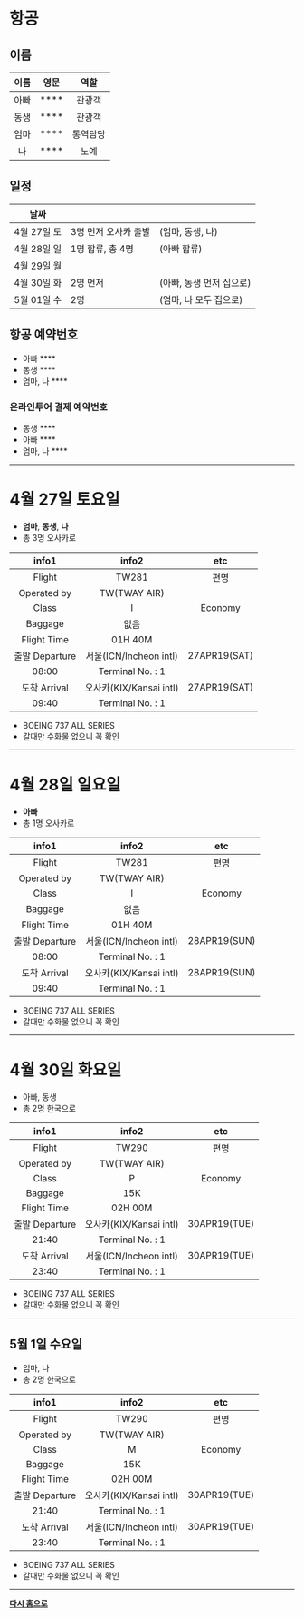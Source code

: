 # 항공

## 이름
| 이름 | 영문 | 역할 |
|:---:|:---:|:---:|
| 아빠 | **** | 관광객 |
| 동생 | **** | 관광객 |
| 엄마 | **** | 통역담당 |
| 나 | **** | 노예 |


## 일정

| 날짜 |  |  |
|:---:|:---|:---|
| 4월 27일 토 | 3명 먼저 오사카 출발 | (엄마, 동생, 나)
| 4월 28일 일 | 1명 합류, 총 4명 | (아빠 합류)
| 4월 29일 월 |  |
| 4월 30일 화 | 2명 먼저 | (아빠, 동생 먼저 집으로)
| 5월 01일 수 | 2명 | (엄마, 나 모두 집으로)



## 항공 예약번호
* 아빠 ****
* 동생 ****
* 엄마, 나 ****


### 온라인투어 결제 예약번호
* 동생 ****
* 아빠 ****
* 엄마, 나 ****

---

# 4월 27일 토요일
* **엄마**, **동생**, **나**
* 총 3명 오사카로

| info1 | info2 | etc |
|:---:|:---:|:---:|
| Flight | TW281 | 편명 |
| Operated by | TW(TWAY AIR) |  |
| Class | I | Economy |
| Baggage | 없음 |  |
| Flight Time | 01H 40M |  |
| 출발 Departure | 서울(ICN/Incheon intl) |  27APR19(SAT)|
| 08:00 |Terminal No. : 1 |  |
| 도착 Arrival | 오사카(KIX/Kansai intl)  |  27APR19(SAT)|
| 09:40 |Terminal No. : 1 |  |
* BOEING 737 ALL SERIES
* 갈때만 수화물 없으니 꼭 확인

---

# 4월 28일 일요일
* **아빠** 
* 총 1명 오사카로

| info1 | info2 | etc |
|:---:|:---:|:---:|
| Flight | TW281 | 편명 |
| Operated by | TW(TWAY AIR) |  |
| Class | I | Economy |
| Baggage | 없음 |  |
| Flight Time | 01H 40M |  |
| 출발 Departure | 서울(ICN/Incheon intl) |  28APR19(SUN)|
| 08:00 |Terminal No. : 1 |  |
| 도착 Arrival | 오사카(KIX/Kansai intl)  |  28APR19(SUN)|
| 09:40 |Terminal No. : 1 |  |
* BOEING 737 ALL SERIES
* 갈때만 수화물 없으니 꼭 확인

---

# 4월 30일 화요일
* 아빠, 동생
* 총 2명 한국으로

| info1 | info2 | etc |
|:---:|:---:|:---:|
| Flight | TW290 | 편명 |
| Operated by | TW(TWAY AIR) |  |
| Class | P | Economy |
| Baggage | 15K |  |
| Flight Time | 02H 00M |  |
| 출발 Departure | 오사카(KIX/Kansai intl) |  30APR19(TUE)|
| 21:40 |Terminal No. : 1 |  |
| 도착 Arrival | 서울(ICN/Incheon intl)  |  30APR19(TUE)|
| 23:40 |Terminal No. : 1 |  |
* BOEING 737 ALL SERIES
* 갈때만 수화물 없으니 꼭 확인

---

## 5월  1일 수요일
* 엄마, 나
* 총 2명 한국으로

| info1 | info2 | etc |
|:---:|:---:|:---:|
| Flight | TW290 | 편명 |
| Operated by | TW(TWAY AIR) |  |
| Class | M | Economy |
| Baggage | 15K |  |
| Flight Time | 02H 00M |  |
| 출발 Departure | 오사카(KIX/Kansai intl) |  30APR19(TUE)|
| 21:40 |Terminal No. : 1 |  |
| 도착 Arrival | 서울(ICN/Incheon intl)  |  30APR19(TUE)|
| 23:40 |Terminal No. : 1 |  |
* BOEING 737 ALL SERIES
* 갈때만 수화물 없으니 꼭 확인




---


[**다시 홈으로**](./README.md)